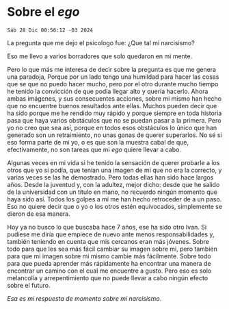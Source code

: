 # Sobre el *ego*

`Sáb 28 Dic 00:56:12 -03 2024`

La pregunta que me dejo el psicologo fue: ¿Que tal mi narcisismo?

Eso me llevo a varios borradores que solo quedaron en mi mente.

Pero lo que más me interesa de decir sobre la pregunta es que me genera una paradoja,
Porque por un lado tengo una humildad para hacer las cosas que se que no puedo hacer mucho,
pero por el otro durante mucho tiempo he tenido la convicción de que podía llegar alto y quería hacerlo.
Ahora ambas imágenes, y sus consecuentes acciones,
sobre mi mismo han hecho que no encuentre buenos resultados ante ellas.
Muchos pueden decir que ha sido porque me he rendido muy rápido y
porque siempre en toda historia pasa que haya varios obstáculos que
no se puedan pasar a la primera.
Pero yo no creo que sea así,
porque en todos esos obstáculos lo único que han generado son un retraimiento,
no unas ganas de querer superarlos.
No sé si eso forma parte de mi yo,
o es que son la muestra cabal de que, efectivamente,
no son tareas que mi *ego* quiere llevar a cabo.

Algunas veces en mi vida si he tenido la sensación de querer probarle a los otros
que yo si podía, que tenían una imagen de mi que no era la correcto,
y varias veces se las he demostrado.
Pero todas ellas han sido hace largos años.
Desde la juventud y, con la adultez,
mejor dicho: desde que he salido de la universidad con un título en mano,
no recuerdo ningún momento que haya sido así.
Todos los golpes a mí me han hecho retroceder de a un paso.
Eso no quiere decir que o yo o los otros estén equivocados,
simplemente se dieron de esa manera.

Hoy ya no busco lo que buscaba hace 7 años,
ese ha sido otro Ivan.
Si pudiese me diría que empiece de nuevo ante menos responsabilidades
y, también teniendo en cuenta que mis cercanos eran más jóvenes.
Sobre todo para que les sea más fácil cambiar su imagen sobre mi,
pero también para que mi imagen sobre mi mismo cambie más fácilmente.
Sobre todo para que pueda aprender más rápidamente ha encontrar una manera
de encontrar un camino con el cual me encuentre a gusto.
Pero eso es solo melancolía y arrepentimiento
que no puede llevar a cabo ningún efecto sobre el futuro.

*Esa es mi respuesta de momento sobre mi narcisismo*.
